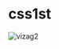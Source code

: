 # css1st
![vizag2](https://github.com/som02esh/css1st/assets/106095040/ae1b7f57-a779-498a-b78a-5078a0ee0de3)
